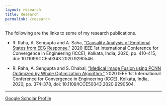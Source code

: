 ```yaml
---
layout: research
title: Research
permalink: /research
---
```

The following are the links to some of my research publications.

* R. Raha, A. Sengupta and A. Saha, ["Causality Analysis of Emotional States from EEG Response,"](https://ieeexplore.ieee.org/document/9290546) 2020 IEEE 1st International Conference for Convergence in Engineering (ICCE), Kolkata, India, 2020, pp. 410-415, doi: 10.1109/ICCE50343.2020.9290546.

* R. Raha, A. Sengupta and S. Dhabal, ["Medical Image Fusion using PCNN Optimized by Whale Optimization Algorithm,"](https://ieeexplore.ieee.org/abstract/document/9290504) 2020 IEEE 1st International Conference for Convergence in Engineering (ICCE), Kolkata, India, 2020, pp. 374-378, doi: 10.1109/ICCE50343.2020.9290504.

----
[Google Scholar Profile](https://scholar.google.com/citations?user=JjuZOvwAAAAJ&hl=en)

